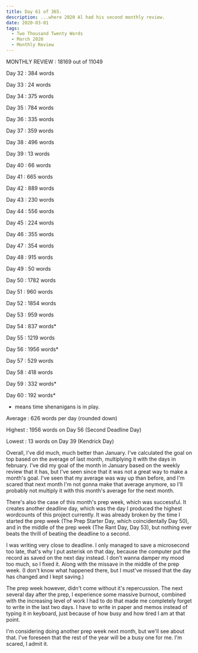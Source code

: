 ```yaml
---
title: Day 61 of 365.
description: ...where 2020 Al had his second monthly review.
date: 2020-03-01
tags:
  - Two Thousand Twenty Words
  - March 2020
  - Monthly Review
---
```


MONTHLY REVIEW : 18169 out of 11049

Day 32 : 384  words

Day 33 : 24   words

Day 34 : 375  words

Day 35 : 784  words

Day 36 : 335  words

Day 37 : 359  words

Day 38 : 496  words

Day 39 : 13   words

Day 40 : 66   words

Day 41 : 665  words

Day 42 : 889  words

Day 43 : 230  words

Day 44 : 556  words

Day 45 : 224  words

Day 46 : 355  words

Day 47 : 354  words

Day 48 : 915  words

Day 49 : 50   words

Day 50 : 1782 words

Day 51 : 960  words

Day 52 : 1854 words

Day 53 : 959  words

Day 54 : 837  words*

Day 55 : 1219 words

Day 56 : 1956 words*

Day 57 : 529  words

Day 58 : 418  words

Day 59 : 332  words*

Day 60 : 192  words*


* means time shenanigans is in play.

Average : 626 words per day (rounded down)

Highest : 1956 words on Day 56 (Second Deadline Day)

Lowest  : 13 words on Day 39 (Kendrick Day)

Overall, I've did much, much better than January. I've calculated the goal on top based on the average of last month, multiplying it with the days in february. I've did my goal of the month in January based on the weekly review that it has, but I've seen since that it was not a great way to make a month's goal. I've seen that my average was way up than before, and I'm scared that next month I'm not gonna make that average anymore, so I'll probably not multiply it with this month's average for the next month.

There's also the case of this month's prep week, which was successful. It creates another deadline day, which was the day I produced the highest wordcounts of this project currently. It was already broken by the time I started the prep week (The Prep Starter Day, which coincidentally Day 50), and in the middle of the prep week (The Rant Day, Day 53), but nothing ever beats the thrill of beating the deadline to a second. 

I was writing very close to deadline. I only managed to save a microsecond too late, that's why I put asterisk on that day, because the computer put the record as saved on the next day instead. I don't wanna damper my mood too much, so I fixed it. Along with the missave in the middle of the prep week. (I don't know what happened there, but I must've missed that the day has changed and I kept saving.)

The prep week however, didn't come without it's repercussion. The next several day after the prep, I experience some massive burnout, combined with the increasing level of work I had to do that made me completely forget to write in the last two days. I have to write in paper and memos instead of typing it in keyboard, just because of how busy and how tired I am at that point. 

I'm considering doing another prep week next month, but we'll see about that. I've foreseen that the rest of the year will be a busy one for me. I'm scared, I admit it.